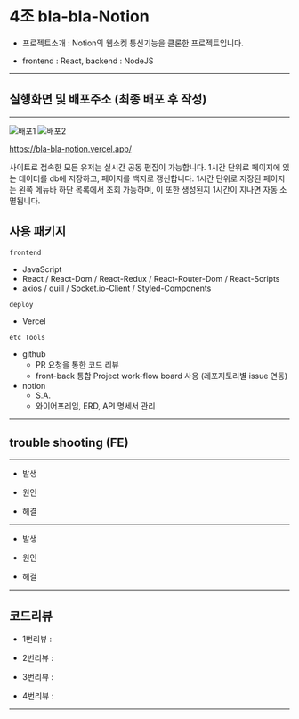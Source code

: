 # 4조 bla-bla-Notion

- 프로젝트소개 : Notion의 웹소켓 통신기능을 클론한 프로젝트입니다.

- frontend : React, backend : NodeJS

---

## 실행화면 및 배포주소 (최종 배포 후 작성)

---
![배포1](https://user-images.githubusercontent.com/117638805/209925812-10824932-0ef7-4bed-a180-121eb39d1c40.png)
![배포2](https://user-images.githubusercontent.com/117638805/209925815-7de64e52-5aa0-414d-9adf-f7479efecae0.png)

https://bla-bla-notion.vercel.app/

사이트로 접속한 모든 유저는 실시간 공동 편집이 가능합니다.
1시간 단위로 페이지에 있는 데이터를 db에 저장하고, 페이지를 백지로 갱신합니다.
1시간 단위로 저장된 페이지는 왼쪽 메뉴바 하단 목록에서 조회 가능하며, 이 또한 생성된지 1시간이 지나면 자동 소멸됩니다.

## 사용 패키지

`frontend`
- JavaScript
- React / React-Dom / React-Redux / React-Router-Dom / React-Scripts
- axios / quill / Socket.io-Client / Styled-Components

`deploy`
- Vercel

`etc Tools`
- github
    - PR 요청을 통한 코드 리뷰
    - front-back 통합 Project work-flow board 사용 (레포지토리별 issue 연동)
- notion
    - S.A.
    - 와이어프레임, ERD, API 명세서 관리
---

## trouble shooting (FE)

---

- 발생 

- 원인

- 해결

---

- 발생

- 원인

- 해결

---

## 코드리뷰

- 1번리뷰 :

- 2번리뷰 :

- 3번리뷰 :

- 4번리뷰 :

---

